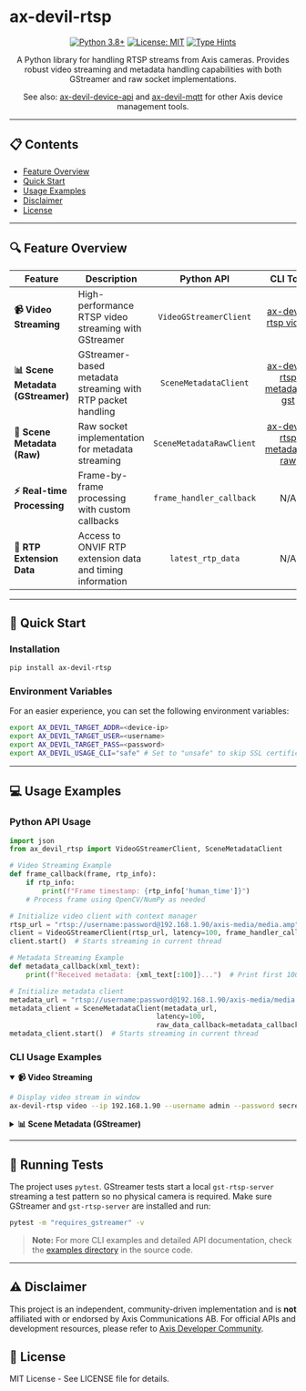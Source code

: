 # ax-devil-rtsp

<div align="center">

[![Python 3.8+](https://img.shields.io/badge/python-3.10+-blue.svg)](https://www.python.org/downloads/)
[![License: MIT](https://img.shields.io/badge/License-MIT-yellow.svg)](https://opensource.org/licenses/MIT)
[![Type Hints](https://img.shields.io/badge/Type%20Hints-Strict-brightgreen.svg)](https://www.python.org/dev/peps/pep-0484/)

A Python library for handling RTSP streams from Axis cameras. Provides robust video streaming and metadata handling capabilities with both GStreamer and raw socket implementations.

See also: [ax-devil-device-api](https://github.com/rasmusrynell/ax-devil-device-api) and [ax-devil-mqtt](https://github.com/rasmusrynell/ax-devil-mqtt) for other Axis device management tools.

</div>

---

## 📋 Contents

- [Feature Overview](#-feature-overview)
- [Quick Start](#-quick-start)
- [Usage Examples](#-usage-examples)
- [Disclaimer](#-disclaimer)
- [License](#-license)

---

## 🔍 Feature Overview

<table>
  <thead>
    <tr>
      <th>Feature</th>
      <th>Description</th>
      <th align="center">Python API</th>
      <th align="center">CLI Tool</th>
    </tr>
  </thead>
  <tbody>
    <tr>
      <td><b>📹 Video Streaming</b></td>
      <td>High-performance RTSP video streaming with GStreamer</td>
      <td align="center"><code>VideoGStreamerClient</code></td>
      <td align="center"><a href="#video-cli">ax-devil-rtsp video</a></td>
    </tr>
    <tr>
      <td><b>📊 Scene Metadata (GStreamer)</b></td>
      <td>GStreamer-based metadata streaming with RTP packet handling</td>
      <td align="center"><code>SceneMetadataClient</code></td>
      <td align="center"><a href="#metadata-gst-cli">ax-devil-rtsp metadata-gst</a></td>
    </tr>
    <tr>
      <td><b>🔄 Scene Metadata (Raw)</b></td>
      <td>Raw socket implementation for metadata streaming</td>
      <td align="center"><code>SceneMetadataRawClient</code></td>
      <td align="center"><a href="#metadata-raw-cli">ax-devil-rtsp metadata-raw</a></td>
    </tr>
    <tr>
      <td><b>⚡ Real-time Processing</b></td>
      <td>Frame-by-frame processing with custom callbacks</td>
      <td align="center"><code>frame_handler_callback</code></td>
      <td align="center">N/A</td>
    </tr>
    <tr>
      <td><b>🎯 RTP Extension Data</b></td>
      <td>Access to ONVIF RTP extension data and timing information</td>
      <td align="center"><code>latest_rtp_data</code></td>
      <td align="center">N/A</td>
    </tr>
  </tbody>
</table>

---

## 🚀 Quick Start

### Installation

```bash
pip install ax-devil-rtsp
```

### Environment Variables
For an easier experience, you can set the following environment variables:
```bash
export AX_DEVIL_TARGET_ADDR=<device-ip>
export AX_DEVIL_TARGET_USER=<username>
export AX_DEVIL_TARGET_PASS=<password>
export AX_DEVIL_USAGE_CLI="safe" # Set to "unsafe" to skip SSL certificate verification for CLI calls
```

---

## 💻 Usage Examples

### Python API Usage

```python
import json
from ax_devil_rtsp import VideoGStreamerClient, SceneMetadataClient

# Video Streaming Example
def frame_callback(frame, rtp_info):
    if rtp_info:
        print(f"Frame timestamp: {rtp_info['human_time']}")
    # Process frame using OpenCV/NumPy as needed

# Initialize video client with context manager
rtsp_url = "rtsp://username:password@192.168.1.90/axis-media/media.amp"
client = VideoGStreamerClient(rtsp_url, latency=100, frame_handler_callback=frame_callback)
client.start()  # Starts streaming in current thread

# Metadata Streaming Example
def metadata_callback(xml_text):
    print(f"Received metadata: {xml_text[:100]}...")  # Print first 100 chars

# Initialize metadata client
metadata_url = "rtsp://username:password@192.168.1.90/axis-media/media.amp?analytics=1"
metadata_client = SceneMetadataClient(metadata_url, 
                                    latency=100,
                                    raw_data_callback=metadata_callback)
metadata_client.start()  # Starts streaming in current thread
```

### CLI Usage Examples

<details open>
<summary><a name="video-cli"></a><b>📹 Video Streaming</b></summary>
<p>

```bash
# Display video stream in window
ax-devil-rtsp video --ip 192.168.1.90 --username admin --password secret
```
</p>
</details>

<details>
<summary><a name="metadata-gst-cli"></a><b>📊 Scene Metadata (GStreamer)</b></summary>
<p>

```bash
ax-devil-rtsp metadata --ip 192.168.1.90 --username admin --password secret
```
</p>
</details>

---

## 🧪 Running Tests

The project uses `pytest`. GStreamer tests start a local `gst-rtsp-server`
streaming a test pattern so no physical camera is required. Make sure
GStreamer and `gst-rtsp-server` are installed and run:

```bash
pytest -m "requires_gstreamer" -v
```


> **Note:** For more CLI examples and detailed API documentation, check the [examples directory](src/ax_devil_rtsp/examples) in the source code.

---

## ⚠️ Disclaimer

This project is an independent, community-driven implementation and is **not** affiliated with or endorsed by Axis Communications AB. For official APIs and development resources, please refer to [Axis Developer Community](https://www.axis.com/en-us/developer).

## 📄 License

MIT License - See LICENSE file for details.
